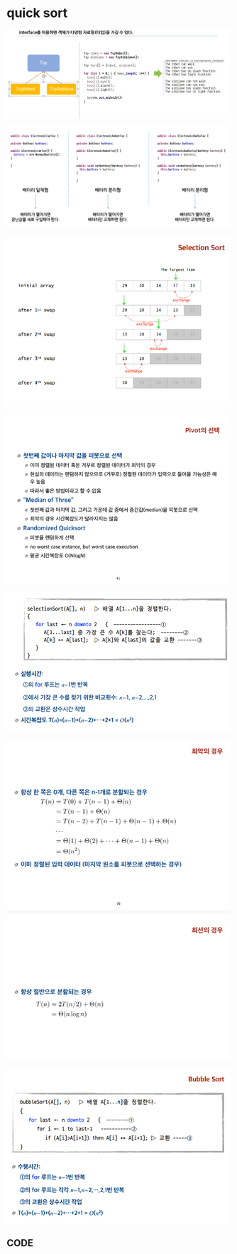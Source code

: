 # quick sort

![](../.gitbook/assets/image%20%2838%29.png)

![](../.gitbook/assets/image%20%2844%29.png)

![](../.gitbook/assets/image%20%2855%29.png)

![](../.gitbook/assets/image%20%2872%29.png)

![](../.gitbook/assets/image%20%2851%29.png)

![](../.gitbook/assets/image%20%2811%29.png)

![](../.gitbook/assets/image%20%2878%29.png)

## CODE

```java

```

